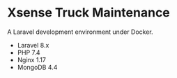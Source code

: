 # Xsense Truck Maintenance

A Laravel development environment under Docker.

- Laravel 8.x
- PHP 7.4
- Nginx 1.17
- MongoDB 4.4
